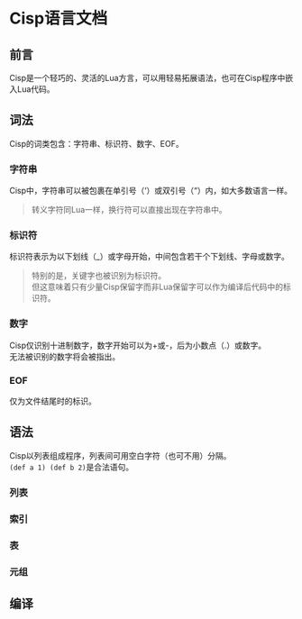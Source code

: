 # Cisp语言文档
## 前言
Cisp是一个轻巧的、灵活的Lua方言，可以用轻易拓展语法，也可在Cisp程序中嵌入Lua代码。
## 词法
Cisp的词类包含：字符串、标识符、数字、EOF。
### 字符串
Cisp中，字符串可以被包裹在单引号（‘）或双引号（“）内，如大多数语言一样。  
> 转义字符同Lua一样，换行符可以直接出现在字符串中。
### 标识符
标识符表示为以下划线（_）或字母开始，中间包含若干个下划线、字母或数字。
> 特别的是，关键字也被识别为标识符。  
> 但这意味着只有少量Cisp保留字而非Lua保留字可以作为编译后代码中的标识符。  
### 数字
Cisp仅识别十进制数字，数字开始可以为+或-，后为小数点（.）或数字。  
无法被识别的数字将会被指出。  
### EOF
仅为文件结尾时的标识。
## 语法
Cisp以列表组成程序，列表间可用空白字符（也可不用）分隔。  
`(def a 1) (def b 2)`是合法语句。  
### 列表
### 索引
### 表
### 元组
## 编译